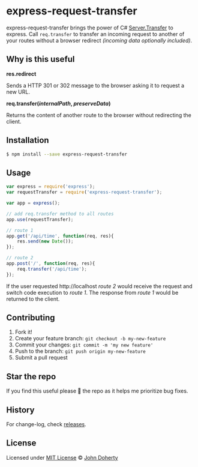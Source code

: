 # express-request-transfer

express-request-transfer brings the power of C# [Server.Transfer](https://docs.microsoft.com/en-us/previous-versions/iis/6.0-sdk/ms525800(v%3Dvs.90)) to express. Call `req.transfer` to transfer an incoming request to another of your routes without a browser redirect _(incoming data optionally included)_.

## Why is this useful

__res.redirect__

Sends a HTTP 301 or 302 message to the browser asking it to request a new URL.

__req.transfer(_internalPath_, _preserveData_)__

Returns the content of another route to the browser without redirecting the client.

## Installation

```bash
$ npm install --save express-request-transfer
```

## Usage

```js
var express = require('express');
var requestTransfer = require('express-request-transfer');

var app = express();

// add req.transfer method to all routes
app.use(requestTransfer);

// route 1
app.get('/api/time', function(req, res){
    res.send(new Date());
});

// route 2
app.post('/', function(req, res){
    req.transfer('/api/time');
});

```

If the user requested http://localhost _route 2_ would receive the request and switch code execution to _route 1_. The response from _route 1_ would be returned to the client.

## Contributing

1. Fork it!
2. Create your feature branch: `git checkout -b my-new-feature`
3. Commit your changes: `git commit -m 'my new feature'`
4. Push to the branch: `git push origin my-new-feature`
5. Submit a pull request

## Star the repo

If you find this useful please :star2: the repo as it helps me prioritize bug fixes.

## History

For change-log, check [releases](https://github.com/john-doherty/express-request-transfer/releases).

## License

Licensed under [MIT License](LICENSE) &copy; [John Doherty](https://twitter.com/mrJohnDoherty)
